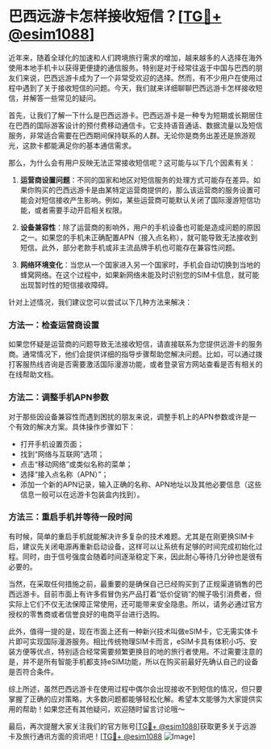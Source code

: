 # 巴西远游卡怎样接收短信？[[TG💪+ @esim1088](https://t.me/s/esim1088)]

近年来，随着全球化的加速和人们跨境旅行需求的增加，越来越多的人选择在海外使用本地手机卡以获得更便捷的通信服务。特别是对于经常往返于中国与巴西的朋友们来说，巴西远游卡成为了一个非常受欢迎的选择。然而，有不少用户在使用过程中遇到了关于接收短信的问题。今天，我们就来详细聊聊巴西远游卡怎样接收短信，并解答一些常见的疑问。

首先，让我们了解一下什么是巴西远游卡。巴西远游卡是一种专为短期或长期居住在巴西的国际游客设计的预付费移动通信卡。它支持语音通话、数据流量以及短信服务，非常适合需要在巴西期间保持联系的人群。无论你是商务出差还是旅游观光，这款卡都能满足你的基本通信需求。

那么，为什么会有用户反映无法正常接收短信呢？这可能与以下几个因素有关：

1. **运营商设置问题**：不同的国家和地区对短信服务的处理方式可能存在差异。如果你购买的巴西远游卡是由某特定运营商提供的，那么该运营商的服务设置可能会对短信接收产生影响。例如，某些运营商可能默认关闭了国际漫游短信功能，或者需要手动开启相关权限。

2. **设备兼容性**：除了运营商的影响外，用户的手机设备也可能是造成问题的原因之一。如果您的手机未正确配置APN（接入点名称），就可能导致无法接收到短信。此外，部分老款手机或非主流品牌手机也可能存在兼容性问题。

3. **网络环境变化**：当您从一个国家进入另一个国家时，手机会自动切换到当地的蜂窝网络。在这个过程中，如果新网络未能及时识别您的SIM卡信息，就可能出现暂时性的短信接收障碍。

针对上述情况，我们建议您可以尝试以下几种方法来解决：

### 方法一：检查运营商设置

如果您怀疑是运营商的问题导致无法接收短信，请直接联系为您提供远游卡的服务商。通常情况下，他们会提供详细的指导步骤帮助您解决问题。比如，可以通过拨打客服热线咨询是否需要激活国际漫游功能，或者登录官方网站查看是否有相关的在线帮助文档。

### 方法二：调整手机APN参数

对于那些因设备兼容性而遇到困扰的朋友来说，调整手机上的APN参数或许是一个有效的解决方案。具体操作步骤如下：
   - 打开手机设置页面；
   - 找到“网络与互联网”选项；
   - 点击“移动网络”或类似名称的菜单；
   - 选择“接入点名称（APN）”；
   - 添加一个新的APN记录，输入正确的名称、APN地址以及其他必要信息（这些信息一般可以在远游卡包装盒内找到）。

### 方法三：重启手机并等待一段时间

有时候，简单的重启手机就能解决许多复杂的技术难题。尤其是在刚更换SIM卡后，建议先关闭电源再重新启动设备，这样可以让系统有足够的时间完成初始化过程。同时，由于信号强度会随着时间逐渐稳定下来，因此耐心等待几分钟也是很有必要的。

当然，在采取任何措施之前，最重要的是确保自己已经购买到了正规渠道销售的巴西远游卡。目前市面上有许多假冒伪劣产品打着“低价促销”的幌子吸引消费者，但实际上它们不仅无法保障正常使用，还可能带来安全隐患。所以，请务必通过官方授权的零售商或者信誉良好的电商平台进行选购。

此外，值得一提的是，现在市面上还有一种新兴技术叫做eSIM卡，它无需实体卡片即可实现国际漫游服务。相比传统物理SIM卡而言，eSIM卡具有体积小巧、安装方便等优点，特别适合经常需要频繁更换目的地的旅行者使用。不过需要注意的是，并不是所有智能手机都支持eSIM功能，所以在购买前最好先确认自己的设备是否符合条件。

综上所述，虽然巴西远游卡在使用过程中偶尔会出现接收不到短信的情况，但只要掌握了正确的应对策略，大多数问题都能够轻松化解。希望本文能够为大家提供实用的帮助！如果您还有其他疑问，欢迎随时留言讨论哦～

最后，再次提醒大家关注我们的官方账号[[TG💪+ @esim1088](https://t.me/s/esim1088)]获取更多关于远游卡及旅行通讯方面的资讯吧！[[TG💪+ @esim1088](https://t.me/s/esim1088) ![Image](https://i.postimg.cc/4NQfJmqS/Snipaste-2025-05-13-00-14-12.png)]